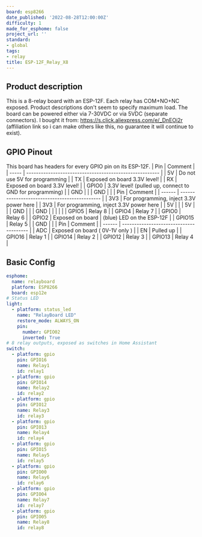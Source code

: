 ```yaml
---
board: esp8266
date_published: '2022-08-28T12:00:00Z'
difficulty: 1
made_for_esphome: false
project_url: ''
standard:
- global
tags:
- relay
title: ESP-12F_Relay_X8
---
```


## Product description

This is a 8-relay board with an ESP-12F.
Each relay has COM+NO+NC exposed. Product descriptions don't seem to specify maximum load.
The board can be powered either via 7-30VDC or via 5VDC (separate connectors).
I bought it from: https://s.click.aliexpress.com/e/_DnEOi2r (affiliation link so i can make others like this, no guarantee it will continue to exist).

## GPIO Pinout

This board has headers for every GPIO pin on its ESP-12F.
| Pin   | Comment                                                 |
| ----- | ------------------------------------------------------- |
| 5V    | Do not use 5V for programming                           |
| TX    | Exposed on board 3.3V level!                            |
| RX    | Exposed on board 3.3V level!                            |
| GPIO0 | 3.3V level! (pulled up, connect to GND for programming) |
| GND   |                                                         |
| GND   |                                                         |
| Pin    | Comment                                       |
| ------ | --------------------------------------------- |
| 3V3    | For programming, inject 3.3V power here       |
| 3V3    | For programming, inject 3.3V power here       |
| 5V     |                                               |
| 5V     |                                               |
| GND    |                                               |
| GND    |                                               |
|        |                                               |
| GPIO5  | Relay 8                                       |
| GPIO4  | Relay 7                                       |
| GPIO0  | Relay 6                                       |
| GPIO2  | Exposed on board | (blue) LED on the ESP-12F  |
| GPIO15 | Relay 5                                       |
| GND    |                                               |
| Pin    | Comment                                 |
| ------ | --------------------------------------- |
| ADC    | Exposed on board ( 0V-1V only )         |
| EN     | Pulled up                               |
| GPIO16 | Relay 1                                 |
| GPIO14 | Relay 2                                 |
| GPIO12 | Relay 3                                 |
| GPIO13 | Relay 4                                 |

## Basic Config

```yaml
esphome:
  name: relayboard
  platform: ESP8266
  board: esp12e
# Status LED
light:
  - platform: status_led
    name: "RelayBoard LED"
    restore_mode: ALWAYS_ON
    pin:
      number: GPIO02
      inverted: True
# 8 relay outputs, exposed as switches in Home Assistant
switch:
  - platform: gpio
    pin: GPIO16
    name: Relay1
    id: relay1
  - platform: gpio
    pin: GPIO14
    name: Relay2
    id: relay2
  - platform: gpio
    pin: GPIO12
    name: Relay3
    id: relay3
  - platform: gpio
    pin: GPIO13
    name: Relay4
    id: relay4
  - platform: gpio
    pin: GPIO15
    name: Relay5
    id: relay5
  - platform: gpio
    pin: GPIO00
    name: Relay6
    id: relay6
  - platform: gpio
    pin: GPIO04
    name: Relay7
    id: relay7
  - platform: gpio
    pin: GPIO05
    name: Relay8
    id: relay8
```